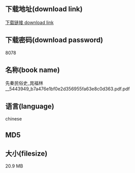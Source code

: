 ## 下载地址(download link)
[下载链接 download link](https://tutu365.netlify.app/?s=%E5%85%88%E7%A7%A6%E6%B0%91%E4%BF%97%E5%8F%B2_%E6%99%81%E7%A6%8F%E6%9E%97__5443949_b7a476e1bf0e2d356955fa63e8c0d363.pdf)

## 下载密码(download password)
8078

## 名称(book name)
先秦民俗史_晁福林__5443949_b7a476e1bf0e2d356955fa63e8c0d363.pdf.pdf

## 语言(language)
chinese

## MD5


## 大小(filesize)
20.9 MB
